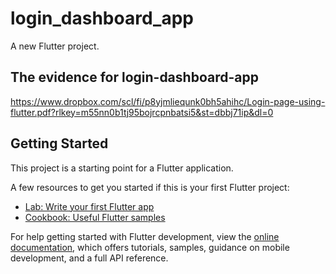 # login_dashboard_app

A new Flutter project.

## The evidence for login-dashboard-app

https://www.dropbox.com/scl/fi/p8yjmliequnk0bh5ahihc/Login-page-using-flutter.pdf?rlkey=m55nn0b1tj95bojrcpnbatsi5&st=dbbj71ip&dl=0


## Getting Started

This project is a starting point for a Flutter application.

A few resources to get you started if this is your first Flutter project:

- [Lab: Write your first Flutter app](https://docs.flutter.dev/get-started/codelab)
- [Cookbook: Useful Flutter samples](https://docs.flutter.dev/cookbook)

For help getting started with Flutter development, view the
[online documentation](https://docs.flutter.dev/), which offers tutorials,
samples, guidance on mobile development, and a full API reference.
